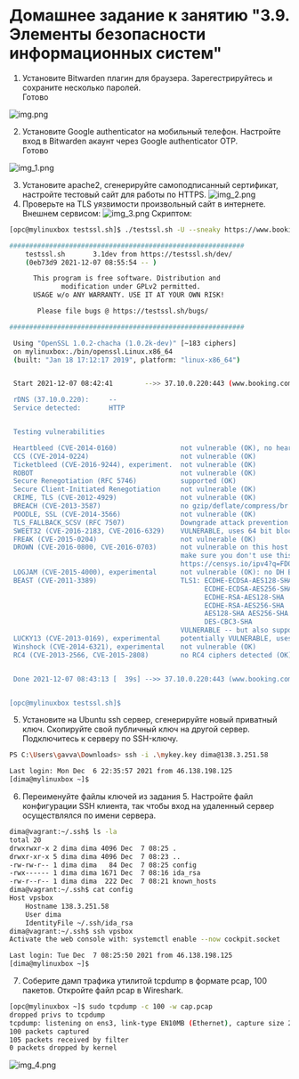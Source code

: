 # Домашнее задание к занятию "3.9. Элементы безопасности информационных систем"

1. Установите Bitwarden плагин для браузера. Зарегестрируйтесь и сохраните несколько паролей.  
Готово  

![img.png](img.png)

2. Установите Google authenticator на мобильный телефон. Настройте вход в Bitwarden акаунт через Google authenticator OTP.  
Готово  

![img_1.png](img_1.png)

3. Установите apache2, сгенерируйте самоподписанный сертификат, настройте тестовый сайт для работы по HTTPS.
![img_2.png](img_2.png)
4. Проверьте на TLS уязвимости произвольный сайт в интернете.  
Внешнем сервисом:
![img_3.png](img_3.png)
Скриптом:
```bash
[opc@mylinuxbox testssl.sh]$ ./testssl.sh -U --sneaky https://www.booking.com

###########################################################
    testssl.sh       3.1dev from https://testssl.sh/dev/
    (0eb73d9 2021-12-07 08:55:54 -- )

      This program is free software. Distribution and
             modification under GPLv2 permitted.
      USAGE w/o ANY WARRANTY. USE IT AT YOUR OWN RISK!

       Please file bugs @ https://testssl.sh/bugs/

###########################################################

 Using "OpenSSL 1.0.2-chacha (1.0.2k-dev)" [~183 ciphers]
 on mylinuxbox:./bin/openssl.Linux.x86_64
 (built: "Jan 18 17:12:17 2019", platform: "linux-x86_64")


 Start 2021-12-07 08:42:41        -->> 37.10.0.220:443 (www.booking.com) <<--

 rDNS (37.10.0.220):     --
 Service detected:       HTTP


 Testing vulnerabilities

 Heartbleed (CVE-2014-0160)                not vulnerable (OK), no heartbeat ext                                                                                                                                                             ension
 CCS (CVE-2014-0224)                       not vulnerable (OK)
 Ticketbleed (CVE-2016-9244), experiment.  not vulnerable (OK)
 ROBOT                                     not vulnerable (OK)
 Secure Renegotiation (RFC 5746)           supported (OK)
 Secure Client-Initiated Renegotiation     not vulnerable (OK)
 CRIME, TLS (CVE-2012-4929)                not vulnerable (OK)
 BREACH (CVE-2013-3587)                    no gzip/deflate/compress/br HTTP compression (OK)  - only supplied "/" tested
 POODLE, SSL (CVE-2014-3566)               not vulnerable (OK)
 TLS_FALLBACK_SCSV (RFC 7507)              Downgrade attack prevention supported (OK)
 SWEET32 (CVE-2016-2183, CVE-2016-6329)    VULNERABLE, uses 64 bit block ciphers
 FREAK (CVE-2015-0204)                     not vulnerable (OK)
 DROWN (CVE-2016-0800, CVE-2016-0703)      not vulnerable on this host and port (OK)
                                           make sure you don't use this certificate elsewhere with SSLv2 enabled services
                                           https://censys.io/ipv4?q=FD07F4660C2CCF0E10BD0C9265E60A38A35ADD52A56ED4DBC61BD95B851C509A could help you to find out
 LOGJAM (CVE-2015-4000), experimental      not vulnerable (OK): no DH EXPORT ciphers, no DH key detected with <= TLS 1.2
 BEAST (CVE-2011-3389)                     TLS1: ECDHE-ECDSA-AES128-SHA
                                                 ECDHE-ECDSA-AES256-SHA
                                                 ECDHE-RSA-AES128-SHA
                                                 ECDHE-RSA-AES256-SHA
                                                 AES128-SHA AES256-SHA
                                                 DES-CBC3-SHA
                                           VULNERABLE -- but also supports higher protocols  TLSv1.1 TLSv1.2 (likely mitigated)
 LUCKY13 (CVE-2013-0169), experimental     potentially VULNERABLE, uses cipher block chaining (CBC) ciphers with TLS. Check patches
 Winshock (CVE-2014-6321), experimental    not vulnerable (OK)
 RC4 (CVE-2013-2566, CVE-2015-2808)        no RC4 ciphers detected (OK)


 Done 2021-12-07 08:43:13 [  39s] -->> 37.10.0.220:443 (www.booking.com) <<--


[opc@mylinuxbox testssl.sh]$
```

5. Установите на Ubuntu ssh сервер, сгенерируйте новый приватный ключ. Скопируйте свой публичный ключ на другой сервер. Подключитесь к серверу по SSH-ключу.
```bash
PS C:\Users\gavva\Downloads> ssh -i .\mykey.key dima@138.3.251.58

Last login: Mon Dec  6 22:35:57 2021 from 46.138.198.125
[dima@mylinuxbox ~]$
```
6. Переименуйте файлы ключей из задания 5. Настройте файл конфигурации SSH клиента, так чтобы вход на удаленный сервер осуществлялся по имени сервера.
```bash
dima@vagrant:~/.ssh$ ls -la
total 20
drwxrwxr-x 2 dima dima 4096 Dec  7 08:25 .
drwxr-xr-x 5 dima dima 4096 Dec  7 08:23 ..
-rw-rw-r-- 1 dima dima   84 Dec  7 08:25 config
-rwx------ 1 dima dima 1671 Dec  7 08:16 ida_rsa
-rw-r--r-- 1 dima dima  222 Dec  7 08:21 known_hosts
dima@vagrant:~/.ssh$ cat config
Host vpsbox
    Hostname 138.3.251.58
    User dima
    IdentityFile ~/.ssh/ida_rsa
dima@vagrant:~/.ssh$ ssh vpsbox
Activate the web console with: systemctl enable --now cockpit.socket

Last login: Tue Dec  7 08:25:50 2021 from 46.138.198.125
[dima@mylinuxbox ~]$
```

7. Соберите дамп трафика утилитой tcpdump в формате pcap, 100 пакетов. Откройте файл pcap в Wireshark.  
```bash
[opc@mylinuxbox ~]$ sudo tcpdump -c 100 -w cap.pcap
dropped privs to tcpdump
tcpdump: listening on ens3, link-type EN10MB (Ethernet), capture size 262144 bytes
100 packets captured
105 packets received by filter
0 packets dropped by kernel
```
![img_4.png](img_4.png)